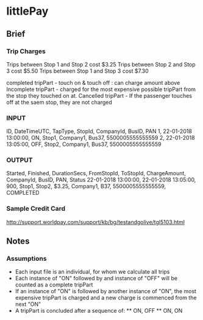 # littlePay


## Brief
### Trip Charges
Trips between Stop 1 and Stop 2 cost $3.25
Trips between Stop 2 and Stop 3 cost $5.50
Trips between Stop 1 and Stop 3 cost $7.30


completed tripPart - touch on & touch off : can charge amount above
Incomplete tripPart - charged for the most expensive possible tripPart from the stop they touched on at.
Cancelled tripPart - If the passenger touches off at the saem stop, they are not charged


### INPUT
ID, DateTimeUTC, TapType, StopId, CompanyId, BusID, PAN
1, 22-01-2018 13:00:00, ON, Stop1, Company1, Bus37, 5500005555555559
2, 22-01-2018 13:05:00, OFF, Stop2, Company1, Bus37, 5500005555555559

### OUTPUT
Started,               Finished,                DurationSecs,  FromStopId, ToStopId, ChargeAmount, CompanyId, BusID,    PAN,              Status
22-01-2018 13:00:00,   22-01-2018 13:05:00,     900,           Stop1,      Stop2,    $3.25,        Company1,  B37,      5500005555555559, COMPLETED

### Sample Credit Card
http://support.worldpay.com/support/kb/bg/testandgolive/tgl5103.html

## Notes
### Assumptions
* Each input file is an individual, for whom we calculate all trips
* Each instance of "ON" followed by and instance of "OFF" will be counted as a complete tripPart
* If an instance of "ON" is followed by another instance of "ON", the most
    expensive tripPart is charged and a new charge is commenced from the next "ON"
* A tripPart is concluded after a sequence of:
    **  ON, OFF
    **  ON, ON


